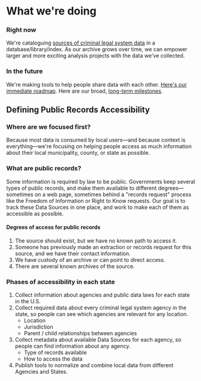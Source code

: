 # What we're doing

### Right now

We're cataloguing [sources of criminal legal system data](data-sources/) in a database/library/index. As our archive grows over time, we can empower larger and more exciting analysis projects with the data we've collected.

### In the future

We're making tools to help people share data with each other. [Here's our immediate roadmap](https://github.com/orgs/Police-Data-Accessibility-Project/projects/17). Here are our broad, [long-term milestones](https://github.com/Police-Data-Accessibility-Project/planning/milestones?direction=asc\&sort=due\_date\&state=open).

## Defining Public Records Accessibility

### Where are we focused first?

Because most data is consumed by local users—and because context is everything—we're focusing on helping people access as much information about their local municipality, county, or state as possible.

### What are public records?

Some information is required by law to be public. Governments keep several types of public records, and make them available to different degrees—sometimes on a web page, sometimes behind a "records request" process like the Freedom of Information or Right to Know requests. Our goal is to track these Data Sources in one place, and work to make each of them as accessible as possible.

#### Degrees of access for public records

1. The source should exist, but we have no known path to access it.
2. Someone has previously made an extraction or records request for this source, and we have their contact information.
3. We have custody of an archive or can point to direct access.
4. There are several known archives of the source.

### Phases of accessibility in each state

1. Collect information about agencies and public data laws for each state in the U.S.
2. Collect required data about every criminal legal system agency in the state, so people can see which agencies are relevant for any location.
   * Location
   * Jurisdiction
   * Parent / child relationships between agencies
3. Collect metadata about available Data Sources for each agency, so people can find information about any agency.
   * Type of records available
   * How to access the data
4. Publish tools to normalize and combine local data from different Agencies and States.
